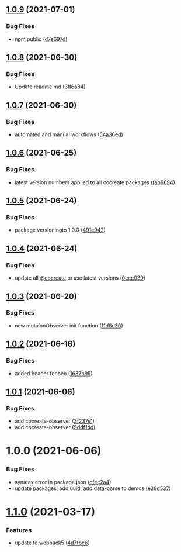 ## [1.0.9](https://github.com/CoCreate-app/CoCreate-resize-observer/compare/v1.0.8...v1.0.9) (2021-07-01)


### Bug Fixes

* npm public ([d7e697d](https://github.com/CoCreate-app/CoCreate-resize-observer/commit/d7e697d6ffc1b8262f7f238cbe38e352e03cd504))

## [1.0.8](https://github.com/CoCreate-app/CoCreate-resize-observer/compare/v1.0.7...v1.0.8) (2021-06-30)


### Bug Fixes

* Update readme.md ([3ff6a84](https://github.com/CoCreate-app/CoCreate-resize-observer/commit/3ff6a8433c157be736af1c5f20e760e6f98c6e06))

## [1.0.7](https://github.com/CoCreate-app/CoCreate-resize-observer/compare/v1.0.6...v1.0.7) (2021-06-30)


### Bug Fixes

* automated and manual workflows ([54a36ed](https://github.com/CoCreate-app/CoCreate-resize-observer/commit/54a36ed7d46cf98f6af644e45bdaedd218e5dba1))

## [1.0.6](https://github.com/CoCreate-app/CoCreate-resize-observer/compare/v1.0.5...v1.0.6) (2021-06-25)


### Bug Fixes

* latest version numbers applied to all cocreate packages ([fab6694](https://github.com/CoCreate-app/CoCreate-resize-observer/commit/fab6694810e5b1f4f10ac5931446bff44543e993))

## [1.0.5](https://github.com/CoCreate-app/CoCreate-resize-observer/compare/v1.0.4...v1.0.5) (2021-06-24)


### Bug Fixes

* package versioningto 1.0.0 ([491e942](https://github.com/CoCreate-app/CoCreate-resize-observer/commit/491e942dd363350348c1991baa276aefb4e7980c))

## [1.0.4](https://github.com/CoCreate-app/CoCreate-resize-observer/compare/v1.0.3...v1.0.4) (2021-06-24)


### Bug Fixes

* update all [@cocreate](https://github.com/cocreate) to use latest versions ([0ecc039](https://github.com/CoCreate-app/CoCreate-resize-observer/commit/0ecc039a8136ab0f0168de93db4fa8dfe66e9a40))

## [1.0.3](https://github.com/CoCreate-app/CoCreate-resize-observer/compare/v1.0.2...v1.0.3) (2021-06-20)


### Bug Fixes

* new mutaionObserver init function ([11d6c30](https://github.com/CoCreate-app/CoCreate-resize-observer/commit/11d6c3040a97747303a8d18c1bbb133949e559c4))

## [1.0.2](https://github.com/CoCreate-app/CoCreate-resize-observer/compare/v1.0.1...v1.0.2) (2021-06-16)


### Bug Fixes

* added header for seo ([1637b95](https://github.com/CoCreate-app/CoCreate-resize-observer/commit/1637b956606f0e5afd74252106ad595cb6290b2f))

## [1.0.1](https://github.com/CoCreate-app/CoCreate-resize-observer/compare/v1.0.0...v1.0.1) (2021-06-06)


### Bug Fixes

* add cocreate-observer ([3f237e1](https://github.com/CoCreate-app/CoCreate-resize-observer/commit/3f237e1164f19ce6a58106afb2b2056d1d8e4d8e))
* add cocreate-observer ([9ddf1dd](https://github.com/CoCreate-app/CoCreate-resize-observer/commit/9ddf1dd2aba4fd5bad9edfa324be6603f6d25f1d))

# 1.0.0 (2021-06-06)


### Bug Fixes

* synatax error in package.json ([cfec2a4](https://github.com/CoCreate-app/CoCreate-resize-observer/commit/cfec2a44920b1cef42583c7c4466020bc83e5d8c))
* update packages, add uuid, add data-parse to demos ([e38d537](https://github.com/CoCreate-app/CoCreate-resize-observer/commit/e38d537be653d2304db62a6a05a12b4948a45b3e))

# [1.1.0](https://github.com/CoCreate-app/CoCreate-resize-observer/compare/v1.0.2...v1.1.0) (2021-03-17)


### Features

* update to webpack5 ([4d7fbc6](https://github.com/CoCreate-app/CoCreate-resize-observer/commit/4d7fbc6ed4ada72d4b43f3477c55b6b1cda17ce9))
